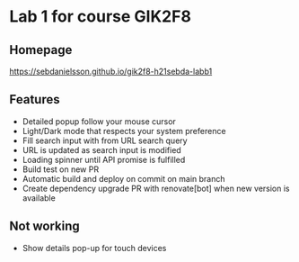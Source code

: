 # Lab 1 for course GIK2F8

## Homepage

<https://sebdanielsson.github.io/gik2f8-h21sebda-labb1>

## Features

* Detailed popup follow your mouse cursor
* Light/Dark mode that respects your system preference
* Fill search input with from URL search query
* URL is updated as search input is modified
* Loading spinner until API promise is fulfilled
* Build test on new PR
* Automatic build and deploy on commit on main branch
* Create dependency upgrade PR with renovate[bot] when new version is available

## Not working

* Show details pop-up for touch devices
